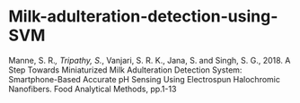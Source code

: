 # Milk-adulteration-detection-using-SVM


Manne, S. R.*, Tripathy, S.*, Vanjari, S. R. K., Jana, S. and Singh, S. G., 2018. A Step Towards Miniaturized Milk Adulteration Detection System: Smartphone-Based Accurate pH Sensing Using Electrospun Halochromic Nanofibers. Food Analytical Methods, pp.1-13
